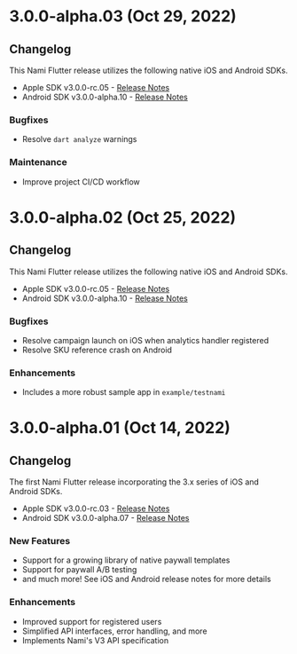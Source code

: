 # 3.0.0-alpha.03 (Oct 29, 2022)

## Changelog

This Nami Flutter release utilizes the following native iOS and Android SDKs.

- Apple SDK v3.0.0-rc.05 - [Release Notes](https://github.com/namiml/nami-apple/wiki/Nami-SDK-Early-Access-Releases#v300-rc05-oct-25-2022)
- Android SDK v3.0.0-alpha.10 - [Release Notes](https://github.com/namiml/nami-android/wiki/Nami-SDK-Early-Access-Releases#v300-alpha10-october-25-2022)

### Bugfixes

- Resolve `dart analyze` warnings

### Maintenance

- Improve project CI/CD workflow

# 3.0.0-alpha.02 (Oct 25, 2022)

## Changelog

This Nami Flutter release utilizes the following native iOS and Android SDKs.

- Apple SDK v3.0.0-rc.05 - [Release Notes](https://github.com/namiml/nami-apple/wiki/Nami-SDK-Early-Access-Releases#v300-rc05-oct-25-2022)
- Android SDK v3.0.0-alpha.10 - [Release Notes](https://github.com/namiml/nami-android/wiki/Nami-SDK-Early-Access-Releases#v300-alpha10-october-25-2022)

### Bugfixes

- Resolve campaign launch on iOS when analytics handler registered
- Resolve SKU reference crash on Android

### Enhancements

- Includes a more robust sample app in `example/testnami`

# 3.0.0-alpha.01 (Oct 14, 2022)

## Changelog

The first Nami Flutter release incorporating the 3.x series of iOS and Android SDKs.

- Apple SDK v3.0.0-rc.03 - [Release Notes](https://github.com/namiml/nami-apple/wiki/Nami-SDK-Early-Access-Releases#v300-rc03-sep-30-2022)
- Android SDK v3.0.0-alpha.07 - [Release Notes](https://github.com/namiml/nami-android/wiki/Nami-SDK-Early-Access-Releases#v300-alpha07-september-30-2022)

### New Features

- Support for a growing library of native paywall templates
- Support for paywall A/B testing
- and much more!  See iOS and Android release notes for more details

### Enhancements

- Improved support for registered users
- Simplified API interfaces, error handling, and more
- Implements Nami's V3 API specification
